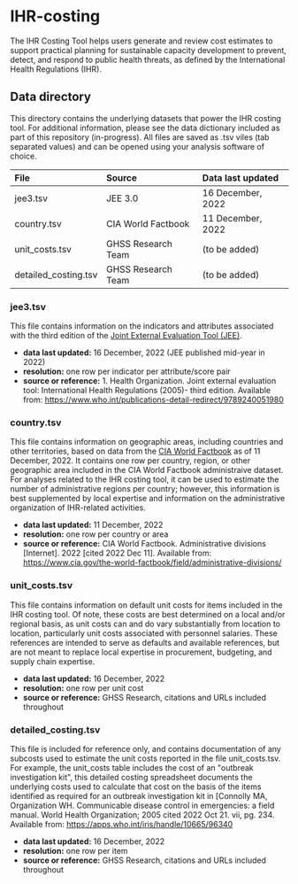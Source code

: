 # IHR-costing
The IHR Costing Tool helps users generate and review cost estimates to support practical planning for sustainable capacity development to prevent, detect, and respond to public health threats, as defined by the International Health Regulations (IHR).

## Data directory

This directory contains the underlying datasets that power the IHR costing tool. For additional information, please see the data dictionary included as part of this repository (in-progress). All files are saved as .tsv viles (tab separated values) and can be opened using your analysis software of choice.


| File                    |  Source                | Data last updated
| :---                    | :---                   | :--- 
| jee3.tsv                | JEE 3.0                | 16 December, 2022
| country.tsv             | CIA World Factbook     | 11 December, 2022
| unit_costs.tsv          | GHSS Research Team     | (to be added)
| detailed_costing.tsv    | GHSS Research Team     | (to be added)

### jee3.tsv
This file contains information on the indicators and attributes associated with the third edition of the [Joint External Evaluation Tool (JEE)](https://www.who.int/publications/i/item/9789240051980).

   - **data last updated:** 16 December, 2022 (JEE published mid-year in 2022)
   - **resolution:** one row per indicator per attribute/score pair
   - **source or reference:** 1. Health Organization. Joint external evaluation tool: International Health Regulations (2005)- third edition. Available from: https://www.who.int/publications-detail-redirect/9789240051980


### country.tsv
This file contains information on geographic areas, including countries and other territories, based on data from the [CIA World Factbook](https://www.cia.gov/the-world-factbook/field/administrative-divisions/) as of 11 December, 2022. It contains one row per country, region, or other geographic area included in the CIA World Factbook administraive dataset. For analyses related to the IHR costing tool, it can be used to estimate the number of administrative regions per country; however, this information is best supplemented by local expertise and information on the administrative organization of IHR-related activities. 

   - **data last updated:** 11 December, 2022
   - **resolution:** one row per country or area
   - **source or reference:** CIA World Factbook. Administrative divisions [Internet]. 2022 [cited 2022 Dec 11]. Available from: https://www.cia.gov/the-world-factbook/field/administrative-divisions/

### unit_costs.tsv
This file contains information on default unit costs for items included in the IHR costing tool. Of note, these costs are best determined on a local and/or regional basis, as unit costs can and do vary substantially from location to location, particularly unit costs associated with personnel salaries. These references are intended to serve as defaults and available references, but are not meant to replace local expertise in procurement, budgeting, and supply chain expertise.

   - **data last updated:** 16 December, 2022
   - **resolution:** one row per unit cost
   - **source or reference:** GHSS Research, citations and URLs included throughout

### detailed_costing.tsv
This file is included for reference only, and contains documentation of any subcosts used to estimate the unit costs reported in the file unit_costs.tsv. For example, the unit_costs table includes the cost of an "outbreak investigation kit", this detailed costing spreadsheet documents the underlying costs used to calculate that cost on the basis of the items identified as required for an outbreak investigation kit in [Connolly MA, Organization WH. Communicable disease control in emergencies: a field manual. World Health Organization; 2005 cited 2022 Oct 21. vii, pg. 234. Available from: https://apps.who.int/iris/handle/10665/96340

   - **data last updated:** 16 December, 2022
   - **resolution:** one row per item
   - **source or reference:** GHSS Research, citations and URLs included throughout



